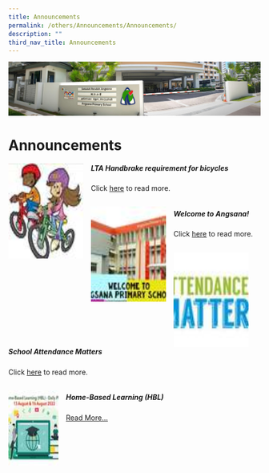 ```yaml
---
title: Announcements
permalink: /others/Announcements/Announcements/
description: ""
third_nav_title: Announcements
---
```

![](/images/About%20Us.jpg)

Announcements
=============


<img src="/images/lta.jpeg" style="width:150px;height:190px;margin-right:15px;" align="left"> 

##### LTA Handbrake requirement for bicycles
Click [here](/others/announcements/lta-handbrake-requirement-for-bicycles/)&nbsp;to read more.

```

```

<img src="/images/welcome.jpeg" style="width:150px;height:190px;margin-right:15px;" align="left">

##### Welcome to Angsana!
Click&nbsp;[here](/others/Announcements/Welcome-to-Angsana/)&nbsp;to read more.

```

```


<img src="/images/school.jpeg" style="width:150px;height:190px;margin-right:15px;" align="left">

##### School Attendance Matters
Click&nbsp;[here](/others/Announcements/school-attendance-matters/)&nbsp;to read more.

```

```
<img src="/images/Home.jpeg" style="width:100px;height:150px;margin-right:15px;" align="left">


##### Home-Based Learning (HBL)

[Read More...](https://sites.google.com/moe.edu.sg/aspshbl2020/home)